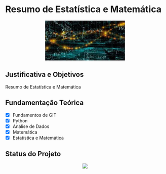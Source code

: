 # Resumo de Estatística e Matemática
<p align="center">
  <img src = './estatistica_probabilidade_matematica_01.jpeg' width = '50%'>
</p>

## Justificativa e Objetivos

Resumo de Estatística e Matemática
## Fundamentação Teórica

- [x] Fundamentos de GIT
- [x] Python
- [x] Análise de Dados 
- [x] Matemática
- [x] Estatística e Matemática
## Status do Projeto

<p align="center">
<img src="http://img.shields.io/static/v1?label=STATUS&message=ATUALIZADO&color=GREEN&style=for-the-badge"/>
</p>






